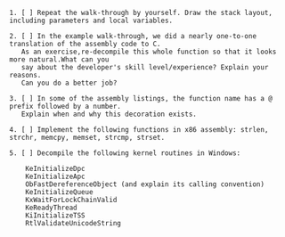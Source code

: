 
    1. [ ] Repeat the walk-through by yourself. Draw the stack layout, including parameters and local variables.

    2. [ ] In the example walk-through, we did a nearly one-to-one translation of the assembly code to C.
       As an exercise,re-decompile this whole function so that it looks more natural.What can you 
       say about the developer's skill level/experience? Explain your reasons.
       Can you do a better job?

    3. [ ] In some of the assembly listings, the function name has a @ prefix followed by a number.
       Explain when and why this decoration exists.

    4. [ ] Implement the following functions in x86 assembly: strlen, strchr, memcpy, memset, strcmp, strset.

    5. [ ] Decompile the following kernel routines in Windows:
        
        KeInitializeDpc
        KeInitializeApc
        ObFastDereferenceObject (and explain its calling convention)
        KeInitializeQueue
        KxWaitForLockChainValid
        KeReadyThread
        KiInitializeTSS
        RtlValidateUnicodeString
